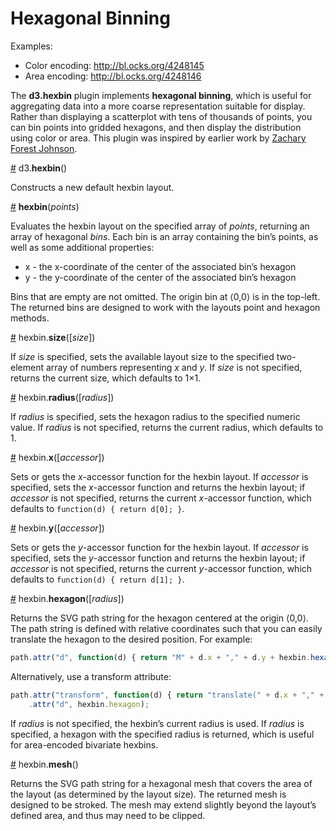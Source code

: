 # Hexagonal Binning

Examples:

* Color encoding: <http://bl.ocks.org/4248145>
* Area encoding: <http://bl.ocks.org/4248146>

The **d3.hexbin** plugin implements **hexagonal binning**, which is useful for aggregating data into a more coarse representation suitable for display. Rather than displaying a scatterplot with tens of thousands of points, you can bin points into gridded hexagons, and then display the distribution using color or area. This plugin was inspired by earlier work by [Zachary Forest Johnson](http://indiemaps.com/blog/2011/10/hexbins/).

<a name="hexbin" href="#hexbin">#</a> d3.<b>hexbin</b>()

Constructs a new default hexbin layout.

<a name="_hexbin" href="#_hexbin">#</a> <b>hexbin</b>(<i>points</i>)

Evaluates the hexbin layout on the specified array of *points*, returning an array of hexagonal *bins*. Each bin is an array containing the bin’s points, as well as some additional properties:

* x - the x-coordinate of the center of the associated bin’s hexagon
* y - the y-coordinate of the center of the associated bin’s hexagon

Bins that are empty are not omitted. The origin bin at ⟨0,0⟩ is in the top-left. The returned bins are designed to work with the layouts point and hexagon methods.

<a href="size" href="#size">#</a> hexbin.<b>size</b>([<i>size</i>])

If *size* is specified, sets the available layout size to the specified two-element array of numbers representing *x* and *y*. If *size* is not specified, returns the current size, which defaults to 1×1.

<a href="radius" href="#radius">#</a> hexbin.<b>radius</b>([<i>radius</i>])

If *radius* is specified, sets the hexagon radius to the specified numeric value. If *radius* is not specified, returns the current radius, which defaults to 1.

<a name="x" href="#x">#</a> hexbin.<b>x</b>([<i>accessor</i>])

Sets or gets the *x*-accessor function for the hexbin layout. If *accessor* is specified, sets the *x*-accessor function and returns the hexbin layout; if *accessor* is not specified, returns the current *x*-accessor function, which defaults to `function(d) { return d[0]; }`.

<a name="y" href="#y">#</a> hexbin.<b>y</b>([<i>accessor</i>])

Sets or gets the *y*-accessor function for the hexbin layout. If *accessor* is specified, sets the *y*-accessor function and returns the hexbin layout; if *accessor* is not specified, returns the current *y*-accessor function, which defaults to `function(d) { return d[1]; }`.

<a href="hexagon" href="#hexagon">#</a> hexbin.<b>hexagon</b>([<i>radius</i>])

Returns the SVG path string for the hexagon centered at the origin ⟨0,0⟩. The path string is defined with relative coordinates such that you can easily translate the hexagon to the desired position. For example:

```js
path.attr("d", function(d) { return "M" + d.x + "," + d.y + hexbin.hexagon(); });
```

Alternatively, use a transform attribute:

```js
path.attr("transform", function(d) { return "translate(" + d.x + "," + d.y + ")"; })
    .attr("d", hexbin.hexagon);
```

If *radius* is not specified, the hexbin’s current radius is used. If *radius* is specified, a hexagon with the specified radius is returned, which is useful for area-encoded bivariate hexbins.

<a href="mesh" href="#mesh">#</a> hexbin.<b>mesh</b>()

Returns the SVG path string for a hexagonal mesh that covers the area of the layout (as determined by the layout size). The returned mesh is designed to be stroked. The mesh may extend slightly beyond the layout’s defined area, and thus may need to be clipped.
